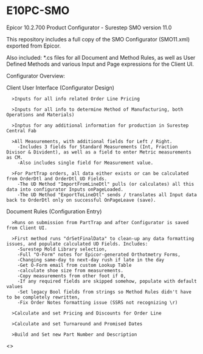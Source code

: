 # E10PC-SMO
Epicor 10.2.700 Product Configurator - Surestep SMO version 11.0

This repository includes a full copy of the SMO Configurator (SMO11.xml) exported from Epicor. 

Also included: *.cs files for all Document and Method Rules, as well as User Defined Methods and various Input and Page expressions for the Client UI.


Configurator Overview:

  Client User Interface (Configurator Design)
  
      >Inputs for all info related Order Line Pricing
    
      >Inputs for all info to determine Method of Manufacturing, both Operations and Materials)
    
      >Inptus for any additional information for production in Surestep Central Fab
    
      >All Measurements, with additional fields for Left / Right.
        -Includes 3 fields for Standard Measurements (Int, Fraction Divisor & Divident), as well as a field to enter Metric measurements as CM.
        -Also includes single field for Measurement value.
    
      >For PartTrap orders, all data either exists or can be calculated from OrderDtl and OrderDtl_UD Fields. 
        -The UD Method "ImportFromLineDtl" pulls (or calculates) all this data into configurator Inputs onPageLoaded. 
        -The UD Method "ExportToLineDtl" sends / translates all Input data back to OrderDtl only on successful OnPageLeave (save).
     
  
  Document Rules (Configuration Entry)
      
      >Runs on submission from PartTrap and after Configurator is saved from Client UI.
      
      >First method runs "drSetFinalData" to clean-up any data formatting issues, and populate calculated UD Fields. Includes:
        -Surestep Mold Library selection,
        -Full "O-Form" notes for Epicor-generated Orthotmetry Forms,
        -Changing same-day to next-day rush if late in the day
        -Get O-Form email from custom Lookup Table
        -calculate shoe size from measurements.
        -Copy measurements from other foot if 0,
        -If any required fields are skipped somehow, populate with default values
        -Set legacy Bool fields from strings so Method Rules didn't have to be completely rewritten,
        -Fix Order Notes formatting issue (SSRS not recognizing \r)
     
      >Calculate and set Pricing and Discounts for Order Line
      
      >Calculate and set Turnaround and Promised Dates 
      
      >Build and Set new Part Number and Description
      
 <<More to be added later>>
